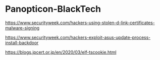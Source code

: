 # Panopticon-BlackTech

https://www.securityweek.com/hackers-using-stolen-d-link-certificates-malware-signing

https://www.securityweek.com/hackers-exploit-asus-update-process-install-backdoor

https://blogs.jpcert.or.jp/en/2020/03/elf-tscookie.html
